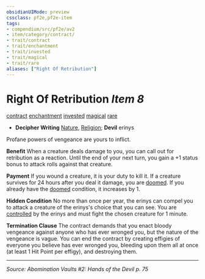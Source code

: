 ```yaml
---
obsidianUIMode: preview
cssclass: pf2e,pf2e-item
tags:
- compendium/src/pf2e/av2
- item/category/contract/
- trait/contract
- trait/enchantment
- trait/invested
- trait/magical
- trait/rare
aliases: ["Right Of Retribution"]
---
```

# Right Of Retribution *Item 8*  
[contract](contract-lol.md "Contract Item Trait")  [enchantment](enchantment.md "Enchantment School Trait")  [invested](invested.md "Invested Item Trait")  [magical](magical.md "Magical Item Trait")  [rare](rare.md "Rare Rarity Trait")  

- **Decipher Writing** [Nature](skills.md#Nature), [Religion](skills.md#Religion); **Devil** erinys

Profane powers of vengeance are yours to inflict.

**Benefit** When a creature deals damage to you, you can call out for retribution as a reaction. Until the end of your next turn, you gain a +1 status bonus to attack rolls against that creature.

**Payment** If you wound a creature, it is your duty to kill it. If a creature survives for 24 hours after you deal it damage, you are [doomed](conditions.md#Doomed). If you already have the [doomed](conditions.md#Doomed) condition, it increases by 1.

**Hidden Condition** No more than once per year, the erinys can compel you to attack a creature of the erinys's choice that you can see. You are [controlled](conditions.md#Controlled) by the erinys and must fight the chosen creature for 1 minute.

**Termination Clause** The contract demands that you enact bloody vengeance against anyone who has ever wronged you, but the nature of the vengeance is vague. You can end the contract by creating effigies of everyone you believe has ever wronged you, bleeding upon them all at once (at least 1 Hit Point per effigy), and destroying them.


---
*Source: Abomination Vaults #2: Hands of the Devil p. 75*
